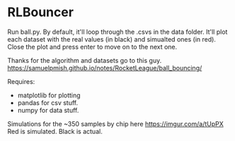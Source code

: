 # RLBouncer


Run ball.py. By default, it'll loop through the .csvs in the data folder.
It'll plot each dataset with the real values (in black) and simualted ones (in red).
Close the plot and press enter to move on to the next one.

Thanks for the algorithm and datasets go to this guy.
https://samuelpmish.github.io/notes/RocketLeague/ball_bouncing/

Requires:
- matplotlib for plotting
- pandas for csv stuff.
- numpy for data stuff.

Simulations for the ~350 samples by chip here
https://imgur.com/a/tUpPX
Red is simulated. Black is actual.
